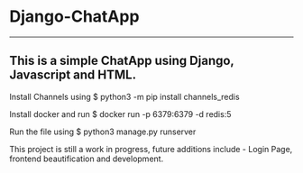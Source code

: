 # Django-ChatApp
---
This is a simple ChatApp using Django, Javascript and HTML.
---
Install Channels using $ python3 -m pip install channels_redis

Install docker and run $ docker run -p 6379:6379 -d redis:5

Run the file using $ python3 manage.py runserver


This project is still a work in progress, future additions include - Login Page, frontend beautification and development.
